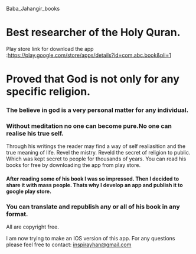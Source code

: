  Baba_Jahangir_books

# Best researcher of the Holy Quran.
Play store link for download the app :https://play.google.com/store/apps/details?id=com.abc.book&pli=1
<h1>Proved that God  is not only  for any specific religion.</h1>
<h3>The believe in god is a very personal matter for any individual.</h3>
<h3>Without meditation no one can become pure.No one can realise his true self.</h3>
Through his writings the reader may find a way of self realiasition and the true meaning of life.
Revel the mistry.
Reveld the secret of religion to public. 
Which was kept secret to people for thousands of years.
You can read his books for free by downloading the app from play store.
<h4> After reading some of his book I was so impressed. Then I decided to share it with mass people. Thats why I develop an app and publish it to google play store. </h4>
<h3>You can translate  and republish any or all of his book in any format.</h3>
All are copyright free. 

I am now trying to make an IOS version of this app.
For any questions please feel free to contact: inspirayhan@gmail.com 
